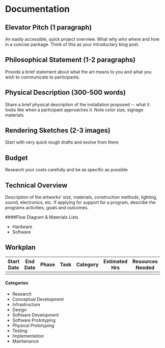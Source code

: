 # Documentation

## Elevator Pitch (1 paragraph)
An easily accessible, quick project overview.  What why who where and how in a concise package. Think of this as your introductary blog post.

## Philosophical Statement (1-2 paragraphs)
Provide a brief statement about what the art means to you and what you wish to communicate to participants.

## Physical Description (300-500 words)
Share a brief physical description of the installation proposed -- what it looks like when a participant approaches it.  Note color size, signage materials  

## Rendering Sketches (2-3 images)
Start with very quick rough drafts and evolve from there

## Budget
Research your costs carefully and be as specific as possible

## Technical Overview
Description of the artworks’ size, materials, construction methods, lighting, sound, electronics, etc. If applying for support for a program, describe the programs activities, goals and outcomes.

####Flow Diagram & Materials Lists
* Hardware
* Software

## Workplan
| Start Date | End Date | Phase | Task | Category | Estimated Hrs | Resources Needed | Notes |
|------------|----------|-------|------|----------|---------------|------------------|-------|
||||||||||

#### Categories
* Research
* Conceptual Development
* Infrastructure
* Design
* Software Development
* Software Prototyping
* Physical Prototyping
* Testing
* Implementation
* Maintenance
